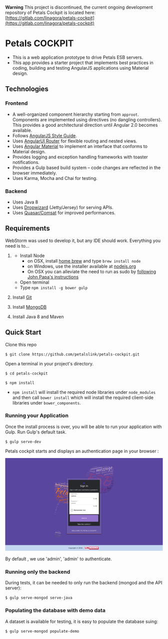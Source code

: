 **Warning** This project is discontinued, the current ongoing development repository of Petals Cockpit is located here: [https://gitlab.com/linagora/petals-cockpit](https://gitlab.com/linagora/petals-cockpit) 


# Petals COCKPIT

- This is a web application prototype to drive Petals ESB servers.
- This app provides a starter project that implements best practices in coding, building and testing AngularJS applications using Material design. 

## Technologies

### Frontend

- A well-organized component hierarchy starting from `approot`. Components are implemented using directives (no dangling controllers). This provides a good architectural direction until Angular 2.0 becomes available.
- Follows [AngularJS Style Guide](https://github.com/johnpapa/angularjs-styleguide).
- Uses [AngularUI Router](https://github.com/angular-ui/ui-router) for flexible routing and nested views.
- Uses [Angular Material](https://material.angularjs.org) to implement an interface that conforms to Material design.
- Provides logging and exception handling frameworks with toaster notifications.
- Provides a Gulp based build system – code changes are reflected in the browser immediately.
- Uses Karma, Mocha and Chai for testing.

### Backend

- Uses Java 8
- Uses [Dropwizard](http://www.dropwizard.io/) (Jetty/Jersey) for serving APIs.
- Uses [Quasar/Comsat](http://docs.paralleluniverse.co/comsat/) for improved performances.

## Requirements

WebStorm was used to develop it, but any IDE should work. Everything you need is to...

1. - Install Node
       - on OSX, install [home brew](http://brew.sh/) and type `brew install node`
       - on Windows, use the installer available at [nodejs.org](http://nodejs.org/)
       - On OSX you can alleviate the need to run as sudo by [following John Papa's instructions](http://jpapa.me/nomoresudo)
   - Open terminal
   - Type `npm install -g bower gulp`
   
2. Install [Git](https://git-scm.com/)

3. Install [MongoDB](https://docs.mongodb.com/manual/installation/)

4. Install Java 8 and Maven

## Quick Start

Clone this repo
```
$ git clone https://github.com/petalslink/petals-cockpit.git
```

Open a terminal in your project's directory.
```
$ cd petals-cockpit
```


```
$ npm install
```

- `npm install` will install the required node libraries under `node_modules` and then call `bower install` which will install the required client-side libraries under `bower_components`.

### Running your Application

Once the install process is over, you will be able to run your application with Gulp.
Run Gulp's default task.

```
$ gulp serve-dev
```

Petals cockpit starts and displays an authentication page in your browser :

![Authentication Popup](doc/authentication.png?raw=true)

By default , we use 'admin', 'admin' to authenticate.

### Running only the backend

During tests, it can be needed to only run the backend (mongod and the API server):

```
$ gulp serve-mongod serve-java
```

### Populating the database with demo data

A dataset is available for testing, it is easy to populate the database suing:
```
$ gulp serve-mongod populate-demo
```
